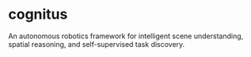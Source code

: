 # cognitus
An autonomous robotics framework for intelligent scene understanding, spatial reasoning, and self-supervised task discovery.
